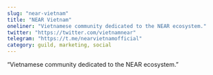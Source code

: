 ```yaml
---
slug: "near-vietnam"
title: "NEAR Vietnam"
oneliner: "Vietnamese community dedicated to the NEAR ecosystem."
twitter: "https://twitter.com/vietnamnear"
telegram: "https://t.me/nearvietnamofficial"
category: guild, marketing, social
---
```


“Vietnamese community dedicated to the NEAR ecosystem.”
